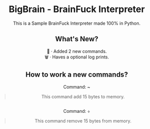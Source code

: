 <div align="center">
<h1>BigBrain - BrainFuck Interpreter</h1>
<p>
This is a Sample BrainFuck Interpreter made 100% in Python.
</p>

## What's New?
📝 · Added 2 new commands.<br>
🗑 · Haves a optional log prints.
## How to work a new commands?
Command: ~
> This command add 15 bytes to memory.
##
Command: ÷
> This command remove 15 bytes from memory.
</div>
